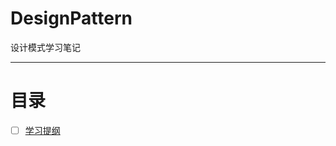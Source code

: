 # DesignPattern
设计模式学习笔记

---
# 目录
- [ ] [学习提纲](https://github.com/HappyTeam2018/DesignPattern/blob/master/学习提纲.md)
